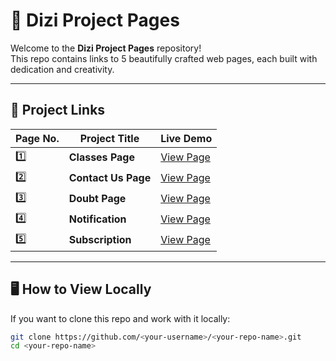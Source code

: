 # 🌟 Dizi Project Pages

Welcome to the **Dizi Project Pages** repository!  
This repo contains links to 5 beautifully crafted web pages, each built with dedication and creativity.

---

## 📂 Project Links

| Page No. | Project Title | Live Demo |
|----------|--------------|-----------|
| 1️⃣ | **Classes Page** | [View Page](https://classespagetutstar.netlify.app/) |
| 2️⃣ | **Contact Us Page** | [View Page](https://contactusssshere.netlify.app/) |
| 3️⃣ | **Doubt Page** | [View Page](https://zippy-sable-a39cc3.netlify.app/) |
| 4️⃣ | **Notification** | [View Page](https://benevolent-cheesecake-d7e45d.netlify.app/) |
| 5️⃣ | **Subscription** | [View Page](https://celadon-fairy-3ee720.netlify.app/) |

---

## 🖥️ How to View Locally
If you want to clone this repo and work with it locally:

```bash
git clone https://github.com/<your-username>/<your-repo-name>.git
cd <your-repo-name>
